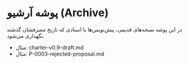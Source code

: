 # پوشه آرشیو (Archive)

در این پوشه نسخه‌های قدیمی، پیش‌نویس‌ها یا اسنادی که تاریخ مصرفشان گذشته نگهداری می‌شود.

- مثال: charter-v0.9-draft.md
- مثال: P-0003-rejected-proposal.md
